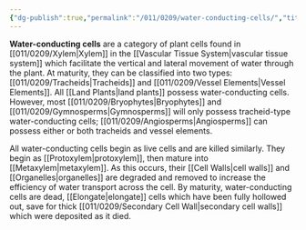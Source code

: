 ```yaml
---
{"dg-publish":true,"permalink":"/011/0209/water-conducting-cells/","title":"Water-Conducting Cells","tags":["BIOL412"],"created":"2024-09-26T15:27:20.000-07:00","updated":"2025-01-22T00:58:53.533-08:00"}
---
```


**Water-conducting cells** are a category of plant cells found in [[011/0209/Xylem\|Xylem]] in the [[Vascular Tissue System\|vascular tissue system]] which facilitate the vertical and lateral movement of water through the plant. At maturity, they can be classified into two types: [[011/0209/Tracheids\|Tracheids]] and [[011/0209/Vessel Elements\|Vessel Elements]]. All [[Land Plants\|land plants]] possess water-conducting cells. However, most [[011/0209/Bryophytes\|Bryophytes]] and [[011/0209/Gymnosperms\|Gymnosperms]] will only possess tracheid-type water-conducting cells; [[011/0209/Angiosperms\|Angiosperms]] can possess either or both tracheids and vessel elements.

All water-conducting cells begin as live cells and are killed similarly. They begin as [[Protoxylem\|protoxylem]], then mature into [[Metaxylem\|metaxylem]]. As this occurs, their [[Cell Walls\|cell walls]] and [[Organelles\|organelles]] are degraded and removed to increase the efficiency of water transport across the cell. By maturity, water-conducting cells are dead, [[Elongate\|elongate]] cells which have been fully hollowed out, save for thick [[011/0209/Secondary Cell Wall\|secondary cell walls]] which were deposited as it died.
